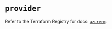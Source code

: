 # `provider`

Refer to the Terraform Registry for docs: [`azurerm`](https://registry.terraform.io/providers/hashicorp/azurerm/3.101.0/docs).
